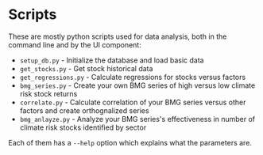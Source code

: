 # Scripts

These are mostly python scripts used for data analysis, both in the command line and by the UI component:

 * `setup_db.py` - Initialize the database and load basic data
 * `get_stocks.py` - Get stock historical data
 * `get_regressions.py` - Calculate regressions for stocks versus factors
 * `bmg_series.py` - Create your own BMG series of high versus low climate risk stock returns
 * `correlate.py` - Calculate correlation of your BMG series versus other factors and create orthognalized series
 * `bmg_anlayze.py` - Analyze your BMG series's effectiveness in number of climate risk stocks identified by sector


Each of them has a `--help` option which explains what the parameters are. 
